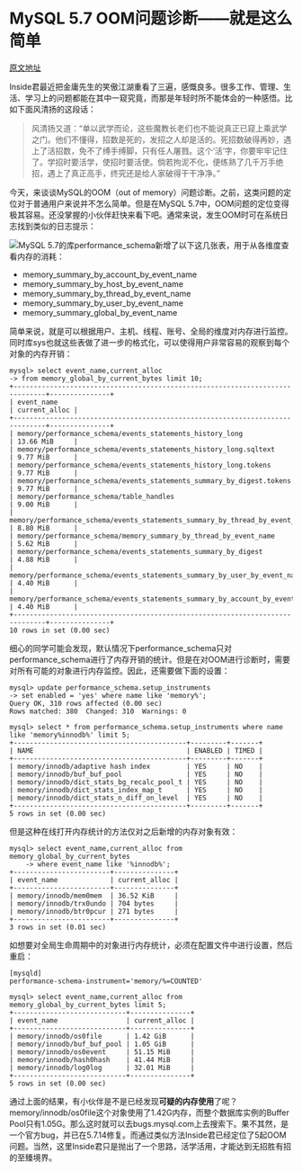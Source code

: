 # MySQL 5.7 OOM问题诊断——就是这么简单
[原文地址](http://www.innomysql.com/article/25635.html)

Inside君最近把金庸先生的笑傲江湖重看了三遍，感慨良多。很多工作、管理、生活、学习上的问题都能在其中一窥究竟，而那是年轻时所不能体会的一种感悟。比如下面风清扬的这段话：

> 风清扬又道：“单以武学而论，这些魔教长老们也不能说真正已窥上乘武学之门。他们不懂得，招数是死的，发招之人却是活的。死招数破得再妙，遇上了活招数，免不了缚手缚脚，只有任人屠戮。这个‘活’字，你要牢牢记住了。学招时要活学，使招时要活使。倘若拘泥不化，便练熟了几千万手绝招，遇上了真正高手，终究还是给人家破得干干净净。”

今天，来谈谈MySQL的OOM（out of memory）问题诊断。之前，这类问题的定位对于普通用户来说并不怎么简单。但是在MySQL 5.7中，OOM问题的定位变得极其容易。还没掌握的小伙伴赶快来看下吧。通常来说，发生OOM时可在系统日志找到类似的日志提示：

[![](http://www.innomysql.com/wp-content/uploads/2016/09/123-1.png)](http://www.innomysql.com/wp-content/uploads/2016/09/123-1.png)MySQL 5.7的库performance\_schema新增了以下这几张表，用于从各维度查看内存的消耗：

* memory\_summary\_by\_account\_by\_event\_name
* memory\_summary\_by\_host\_by\_event\_name
* memory\_summary\_by\_thread\_by\_event\_name
* memory\_summary\_by\_user\_by\_event\_name
* memory\_summary\_global\_by\_event\_name

简单来说，就是可以根据用户、主机、线程、账号、全局的维度对内存进行监控。同时库sys也就这些表做了进一步的格式化，可以使得用户非常容易的观察到每个对象的内存开销：

```
mysql> select event_name,current_alloc 
-> from memory_global_by_current_bytes limit 10;
+------------------------------------------------------------------------------+---------------+
| event_name                                                                   | current_alloc |
+------------------------------------------------------------------------------+---------------+
| memory/performance_schema/events_statements_history_long                     | 13.66 MiB     |
| memory/performance_schema/events_statements_history_long.sqltext             | 9.77 MiB      |
| memory/performance_schema/events_statements_history_long.tokens              | 9.77 MiB      |
| memory/performance_schema/events_statements_summary_by_digest.tokens         | 9.77 MiB      |
| memory/performance_schema/table_handles                                      | 9.00 MiB      |
| memory/performance_schema/events_statements_summary_by_thread_by_event_name  | 8.80 MiB      |
| memory/performance_schema/memory_summary_by_thread_by_event_name             | 5.62 MiB      |
| memory/performance_schema/events_statements_summary_by_digest                | 4.88 MiB      |
| memory/performance_schema/events_statements_summary_by_user_by_event_name    | 4.40 MiB      |
| memory/performance_schema/events_statements_summary_by_account_by_event_name | 4.40 MiB      |
+------------------------------------------------------------------------------+---------------+
10 rows in set (0.00 sec)
```

细心的同学可能会发现，默认情况下performance\_schema只对performance\_schema进行了内存开销的统计。但是在对OOM进行诊断时，需要对所有可能的对象进行内存监控。因此，还需要做下面的设置：

```
mysql> update performance_schema.setup_instruments 
-> set enabled = 'yes' where name like 'memory%';
Query OK, 310 rows affected (0.00 sec)
Rows matched: 380  Changed: 310  Warnings: 0

mysql> select * from performance_schema.setup_instruments where name like 'memory%innodb%' limit 5;
+-------------------------------------------+---------+-------+
| NAME                                      | ENABLED | TIMED |
+-------------------------------------------+---------+-------+
| memory/innodb/adaptive hash index         | YES     | NO    |
| memory/innodb/buf_buf_pool                | YES     | NO    |
| memory/innodb/dict_stats_bg_recalc_pool_t | YES     | NO    |
| memory/innodb/dict_stats_index_map_t      | YES     | NO    |
| memory/innodb/dict_stats_n_diff_on_level  | YES     | NO    |
+-------------------------------------------+---------+-------+
5 rows in set (0.00 sec)
```

但是这种在线打开内存统计的方法仅对之后新增的内存对象有效：

```
mysql> select event_name,current_alloc from memory_global_by_current_bytes 
    -> where event_name like '%innodb%';
+------------------------+---------------+
| event_name             | current_alloc |
+------------------------+---------------+
| memory/innodb/mem0mem  | 36.52 KiB     |
| memory/innodb/trx0undo | 704 bytes     |
| memory/innodb/btr0pcur | 271 bytes     |
+------------------------+---------------+
3 rows in set (0.01 sec)
```

如想要对全局生命周期中的对象进行内存统计，必须在配置文件中进行设置，然后重启：

```
[mysqld]
performance-schema-instrument='memory/%=COUNTED'

mysql> select event_name,current_alloc from memory_global_by_current_bytes limit 5;
+----------------------------+---------------+
| event_name                 | current_alloc |
+----------------------------+---------------+
| memory/innodb/os0file      | 1.42 GiB      |
| memory/innodb/buf_buf_pool | 1.05 GiB      |
| memory/innodb/os0event     | 51.15 MiB     |
| memory/innodb/hash0hash    | 41.44 MiB     |
| memory/innodb/log0log      | 32.01 MiB     |
+----------------------------+---------------+
5 rows in set (0.00 sec)
```

通过上面的结果，有小伙伴是不是已经发现**可疑的内存使用**了呢？memory/innodb/os0file这个对象使用了1.42G内存，而整个数据库实例的Buffer Pool只有1.05G。那么这时就可以去bugs.mysql.com上去搜索下。果不其然，是一个官方bug，并已在5.7.14修复。而通过类似方法Inside君已经定位了5起OOM问题。当然，这里Inside君只是抛出了一个思路，活学活用，才能达到无招胜有招的至臻境界。

